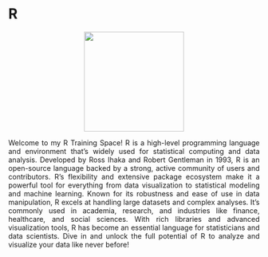 # R
<div align="center">
 <img src="https://cdn.jsdelivr.net/gh/devicons/devicon@latest/icons/r/r-original.svg" width="200" height="auto">
</div>
<p align="justify"> Welcome to my R Training Space! R is a high-level programming language and environment that’s widely used for statistical computing and data analysis. Developed by Ross Ihaka and Robert Gentleman in 1993, R is an open-source language backed by a strong, active community of users and contributors. R’s flexibility and extensive package ecosystem make it a powerful tool for everything from data visualization to statistical modeling and machine learning. Known for its robustness and ease of use in data manipulation, R excels at handling large datasets and complex analyses. It’s commonly used in academia, research, and industries like finance, healthcare, and social sciences. With rich libraries and advanced visualization tools, R has become an essential language for statisticians and data scientists. Dive in and unlock the full potential of R to analyze and visualize your data like never before! </p>

